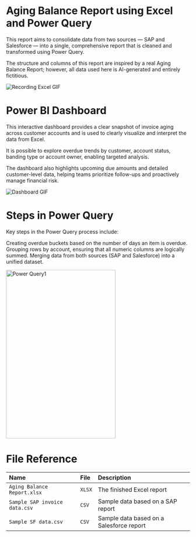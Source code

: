 # Aging Balance Report using Excel and Power Query

This report aims to consolidate data from two sources — SAP and Salesforce — into a single, comprehensive report that is cleaned and transformed using Power Query.

The structure and columns of this report are inspired by a real Aging Balance Report; however, all data used here is AI-generated and entirely fictitious.

![Recording Excel GIF](https://github.com/user-attachments/assets/b169deed-8ae8-456b-8634-020ae20a6097)

# Power BI Dashboard

This interactive dashboard provides a clear snapshot of invoice aging across customer accounts and is used to clearly visualize and interpret the data from Excel.

It is possible to explore overdue trends by customer, account status, banding type or account owner, enabling targeted analysis.

The dashboard also highlights upcoming due amounts and detailed customer-level data, helping teams prioritize follow-ups and proactively manage financial risk.

![Dashboard GIF](https://github.com/user-attachments/assets/dc7387ef-9817-4001-a3ac-799fc28f5cd4)

# Steps in Power Query

Key steps in the Power Query process include:

Creating overdue buckets based on the number of days an item is overdue.
Grouping rows by account, ensuring that all numeric columns are logically summed.
Merging data from both sources (SAP and Salesforce) into a unified dataset.

<img width="300" height="461" alt="Power Query1" src="https://github.com/user-attachments/assets/c9cf81ed-23ce-4258-a6f9-905b885bef40" />

# File Reference

| Name                          | File  | Description                              |
| :-------------                | :-----| :-------------------------               |
| `Aging Balance Report.xlsx`   | `XLSX`| The finished Excel report                |
| `Sample SAP invoice data.csv` | `CSV` | Sample data based on a SAP report        |
| `Sample SF data.csv`          | `CSV` | Sample data based on a Salesforce report |
